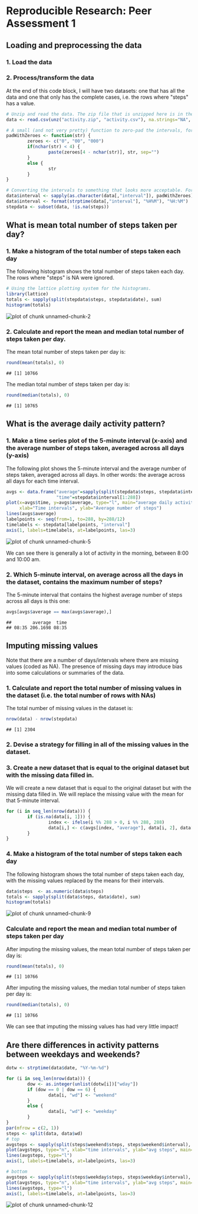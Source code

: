 # Reproducible Research: Peer Assessment 1

## Loading and preprocessing the data
### 1. Load the data 
### 2. Process/transform the data
At the end of this code block, I will have two datasets: one that has all the data and one that only has the complete cases, i.e. the rows where "steps" has a value.

```r
# Unzip and read the data. The zip file that is unzipped here is in the same directory as this Rmd file.
data <- read.csv(unz("activity.zip", "activity.csv"), na.strings="NA", stringsAsFactors=FALSE)

# A small (and not very pretty) function to zero-pad the intervals, for easier converting to POSIXlt objects.
padWithZeroes <- function(str) {
        zeroes <- c("0", "00", "000")
        if(nchar(str) < 4) {
                paste(zeroes[4 - nchar(str)], str, sep="")
        }
        else {
                str
        }
}

# Converting the intervals to something that looks more acceptable. For the padWithZeroes function, see the end of this document.
data$interval <- sapply(as.character(data[,"interval"]), padWithZeroes)
data$interval <- format(strptime(data[,"interval"], "%H%M"), "%H:%M")
stepdata <- subset(data, !is.na(steps))
```

## What is mean total number of steps taken per day?
### 1. Make a histogram of the total number of steps taken each day
The following histogram shows the total number of steps taken each day. The rows where "steps" is NA were ignored.

```r
# Using the lattice plotting system for the histograms.
library(lattice)
totals <- sapply(split(stepdata$steps, stepdata$date), sum)
histogram(totals)
```

![plot of chunk unnamed-chunk-2](figure/unnamed-chunk-2-1.png) 

### 2. Calculate and report the mean and median total number of steps taken per day.

The mean total number of steps taken per day is:

```r
round(mean(totals), 0)
```

```
## [1] 10766
```

The median total number of steps taken per day is: 

```r
round(median(totals), 0)
```

```
## [1] 10765
```

## What is the average daily activity pattern?
### 1. Make a time series plot of the 5-minute interval (x-axis) and the average number of steps taken, averaged across all days (y-axis)

The following plot shows the 5-minute interval and the average number of steps taken, averaged across all days. In other words: the average across all days for each time interval.


```r
avgs <- data.frame("average"=sapply(split(stepdata$steps, stepdata$interval), mean),
                   "time"=stepdata$interval[1:288])
plot(x=avgs$time, y=avgs$average, type="l", main="average daily activity pattern", xaxt="n", 
     xlab="Time intervals", ylab="Average number of steps")
lines(avgs$average)
labelpoints <- seq(from=1, to=288, by=288/12)
timelabels <- stepdata[labelpoints, "interval"]
axis(1, labels=timelabels, at=labelpoints, las=3)
```

![plot of chunk unnamed-chunk-5](figure/unnamed-chunk-5-1.png) 

We can see there is generally a lot of activity in the morning, between 8:00 and 10:00 am.

### 2. Which 5-minute interval, on average across all the days in the dataset, contains the maximum number of steps?

The 5-minute interval that contains the highest average number of steps across all days is this one:


```r
avgs[avgs$average == max(avgs$average),]
```

```
##        average  time
## 08:35 206.1698 08:35
```


## Imputing missing values
Note that there are a number of days/intervals where there are missing values (coded as NA). The presence of missing days may introduce bias into some calculations or summaries of the data.
### 1. Calculate and report the total number of missing values in the dataset (i.e. the total number of rows with NAs)

The total number of missing values in the dataset is:


```r
nrow(data) - nrow(stepdata)
```

```
## [1] 2304
```

### 2. Devise a strategy for filling in all of the missing values in the dataset. 
### 3. Create a new dataset that is equal to the original dataset but with the missing data filled in.

We will create a new dataset that is equal to the original dataset but with the missing data filled in. 
We will replace the missing value with the mean for that 5-minute interval.


```r
for (i in seq_len(nrow(data))) {
        if (is.na(data[i, 1])) {
                index <- ifelse(i %% 288 > 0, i %% 288, 288)
                data[i,] <- c(avgs[index, "average"], data[i, 2], data[i, 3])
        }
}
```

### 4. Make a histogram of the total number of steps taken each day

The following histogram shows the total number of steps taken each day, with the missing values replaced by the means for their intervals. 


```r
data$steps  <- as.numeric(data$steps)
totals <- sapply(split(data$steps, data$date), sum)
histogram(totals)
```

![plot of chunk unnamed-chunk-9](figure/unnamed-chunk-9-1.png) 

### Calculate and report the mean and median total number of steps taken per day

After imputing the missing values, the mean total number of steps taken per day is:

```r
round(mean(totals), 0)
```

```
## [1] 10766
```

After imputing the missing values, the median total number of steps taken per day is:

```r
round(median(totals), 0)
```

```
## [1] 10766
```

We can see that imputing the missing values has had very little impact!

## Are there differences in activity patterns between weekdays and weekends?

```r
dotw <- strptime(data$date, "%Y-%m-%d")

for (i in seq_len(nrow(data))) {
        dow <- as.integer(unlist(dotw[i])["wday"])
        if (dow == 0 | dow == 6) {
                data[i, "wd"] <- "weekend"
        }
        else {
                data[i, "wd"] <- "weekday"
        }
}
par(mfrow = c(2, 1))
steps <- split(data, data$wd)
# top
avgsteps <- sapply(split(steps$weekend$steps, steps$weekend$interval), mean)
plot(avgsteps, type="n", xlab="time intervals", ylab="avg steps", main="weekend", col="red", xaxt="n")         
lines(avgsteps, type="l")
axis(1, labels=timelabels, at=labelpoints, las=3)

# bottom
avgsteps <- sapply(split(steps$weekday$steps, steps$weekday$interval), mean)
plot(avgsteps, type="n", xlab="time intervals", ylab="avg steps", main="weekdays", col="blue", xaxt="n")         
lines(avgsteps, type="l")
axis(1, labels=timelabels, at=labelpoints, las=3)
```

![plot of chunk unnamed-chunk-12](figure/unnamed-chunk-12-1.png) 


